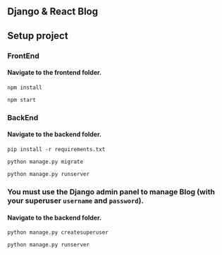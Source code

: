 ## Django & React Blog

## Setup project
### FrontEnd
#### Navigate to the frontend folder.
    npm install

    npm start

### BackEnd
#### Navigate to the backend folder.
    pip install -r requirements.txt
    
    python manage.py migrate

    python manage.py runserver


### You must use the Django admin panel to manage Blog (with your superuser `username` and `password`).
#### Navigate to the backend folder.
    python manage.py createsuperuser
    
    python manage.py runserver
